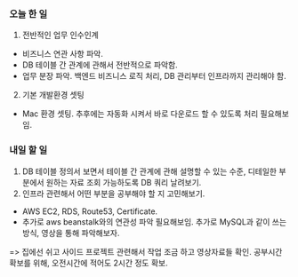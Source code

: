 ### 오늘 한 일

1. 전반적인 업무 인수인계 
  - 비즈니스 연관 사항 파악. 
  - DB 테이블 간 관계에 관해서 전반적으로 파악함.
  - 업무 분장 파악. 백엔드 비즈니스 로직 처리, DB 관리부터 인프라까지 관리해야 함. 
2. 기본 개발환경 셋팅 
  - Mac 환경 셋팅. 추후에는 자동화 시켜서 바로 다운로드 할 수 있도록 처리 필요해보임. 

### 내일 할 일

1. DB 테이블 정의서 보면서 테이블 간 관계에 관해 설명할 수 있는 수준, 디테일한 부분에서 원하는 자료 조회 가능하도록 DB 쿼리 날려보기. 
2. 인프라 관련해서 어떤 부분을 공부해야 할 지 고민해보기. 
  - AWS EC2, RDS, Route53, Certificate. 
  - 추가로 aws beanstalk와의 연관성 파악 필요해보임. 추가로 MySQL과 같이 쓰는 방식, 영상을 통해 파악해보자. 

=> 집에선 쉬고 사이드 프로젝트 관련해서 작업 조금 하고 영상자료들 확인. 공부시간 확보를 위해, 오전시간에 적어도 2시간 정도 확보.